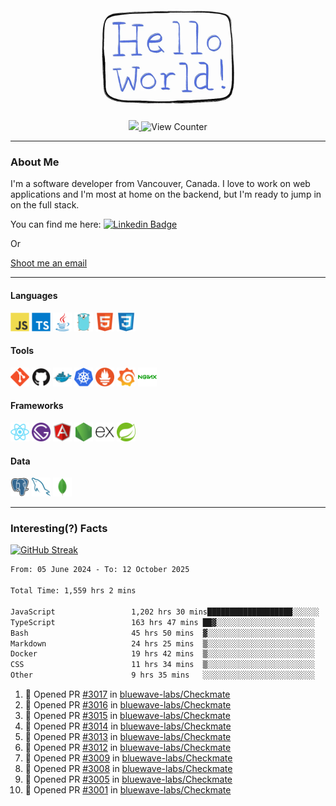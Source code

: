 <div align="center">
    <img src="./img/hello_world.webp" height="200px" width="">
    <div>
        <a href="https://www.linkedin.com/in/ajhollid">
            <img src="https://img.shields.io/badge/LinkedIn-blue"/>
        </a>
        <img src="https://komarev.com/ghpvc/?username=ajhollid&color=yellow" alt="View Counter">
    </div>
</div>

---

### About Me

I'm a software developer from Vancouver, Canada. I love to work on web applications and I'm most at home on the backend, but I'm ready to jump in on the full stack.

You can find me here: [![Linkedin Badge](https://img.shields.io/badge/-ajhollid-blue?style=flat&logo=Linkedin&logoColor=white)](https://www.linkedin.com/in/ajhollid)

Or

[Shoot me an email](mailto:ajhollid@gmail.com)

---

#### Languages

<div>
    <img src="./img/devicons/javascript-original.svg" width=30 height=30 alt="JavaScript">
    <img src="/img/devicons/typescript-original.svg" width=30 height=30 alt="TypeScript">
    <img src="./img/devicons/java-original.svg" width=30 height=30 alt="Java">
    <img src="./img/devicons/go-original.svg" width=30 height=30 alt="Golang">
    <img src="./img/devicons/html5-original.svg" width=30 height=30 alt="HTML 5">
    <img src="./img/devicons/css3-original.svg" width=30 height=30 alt="CSS 3">
</div>

#### Tools

<div>
    <img src="./img/devicons/git-original.svg" width=30 height=30 alt="Git">
    <img src="./img/devicons/github-original.svg" width=30 height=30 alt="Github">
    <img src="./img/devicons/docker-original.svg" width=30 
    height=30 alt="Docker">
    <img src="./img/devicons/kubernetes-original.svg" width=30 height=30 alt="K8">
    <img src="./img/devicons/prometheus-original.svg" width=30 height=30 alt="Prometheus">
    <img src="./img/devicons/grafana-original.svg" width=30 height=30 alt="Grafana">
    <img src="./img/devicons/nginx-original.svg" width=30 height=30 alt="Nginx">
</div>

#### Frameworks

<div>
    <img src="./img/devicons/react-original.svg" width=30 height=30 alt="React">
    <img src="./img/devicons/gatsby-original.svg" width=30 height=30 alt="Gatsby">
    <img src="./img/devicons/angularjs-original.svg" width=30 height=30 alt="AngularJS">
    <img src="./img/devicons/nodejs-original.svg" width=30 height=30 alt="NodeJS">
    <img src="./img/devicons/express-original.svg" width=30 height=30 alt="Express">
    <img src="./img/devicons/spring-original.svg" width=30 height=30 alt="Spring">
</div>

#### Data

<div>
    <img src="./img/devicons/postgresql-original.svg" width=30 height=30 alt="Postgresql">
    <img src="./img/devicons/mysql-original.svg" width=30 height=30 alt="Mysql">
    <img src="./img/devicons/mongodb-original.svg" width=30 height=30 alt="MongoDB">
</div>

---

### Interesting(?) Facts

[![GitHub Streak](http://github-readme-streak-stats.herokuapp.com?user=ajhollid)](https://git.io/streak-stats)

 <!--START_SECTION:waka-->

```txt
From: 05 June 2024 - To: 12 October 2025

Total Time: 1,559 hrs 2 mins

JavaScript                 1,202 hrs 30 mins███████████████████░░░░░░   76.66 %
TypeScript                 163 hrs 47 mins ██▓░░░░░░░░░░░░░░░░░░░░░░   10.44 %
Bash                       45 hrs 50 mins  ▓░░░░░░░░░░░░░░░░░░░░░░░░   02.92 %
Markdown                   24 hrs 25 mins  ▒░░░░░░░░░░░░░░░░░░░░░░░░   01.56 %
Docker                     19 hrs 42 mins  ▒░░░░░░░░░░░░░░░░░░░░░░░░   01.26 %
CSS                        11 hrs 34 mins  ▒░░░░░░░░░░░░░░░░░░░░░░░░   00.74 %
Other                      9 hrs 35 mins   ░░░░░░░░░░░░░░░░░░░░░░░░░   00.61 %
```

<!--END_SECTION:waka-->


<!--START_SECTION:activity-->
1. 💪 Opened PR [#3017](undefined) in [bluewave-labs/Checkmate](https://github.com/bluewave-labs/Checkmate)
2. 💪 Opened PR [#3016](undefined) in [bluewave-labs/Checkmate](https://github.com/bluewave-labs/Checkmate)
3. 💪 Opened PR [#3015](undefined) in [bluewave-labs/Checkmate](https://github.com/bluewave-labs/Checkmate)
4. 💪 Opened PR [#3014](undefined) in [bluewave-labs/Checkmate](https://github.com/bluewave-labs/Checkmate)
5. 💪 Opened PR [#3013](undefined) in [bluewave-labs/Checkmate](https://github.com/bluewave-labs/Checkmate)
6. 💪 Opened PR [#3012](undefined) in [bluewave-labs/Checkmate](https://github.com/bluewave-labs/Checkmate)
7. 💪 Opened PR [#3009](undefined) in [bluewave-labs/Checkmate](https://github.com/bluewave-labs/Checkmate)
8. 💪 Opened PR [#3008](undefined) in [bluewave-labs/Checkmate](https://github.com/bluewave-labs/Checkmate)
9. 💪 Opened PR [#3005](undefined) in [bluewave-labs/Checkmate](https://github.com/bluewave-labs/Checkmate)
10. 💪 Opened PR [#3001](undefined) in [bluewave-labs/Checkmate](https://github.com/bluewave-labs/Checkmate)
<!--END_SECTION:activity-->

